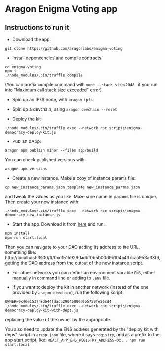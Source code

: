 # Aragon Enigma Voting app

## Instructions to run it

- Download the app:
```
git clone https://github.com/aragonlabs/enigma-voting
```

- Install dependencies and compile contracts
```
cd enigma-voting
npm i
./node_modules/.bin/truffle compile
```
(You can prefix compile command with `node --stack-size=2048 ` if you run into "Maximum call stack size exceeded" error)

- Spin up an IPFS node, with `aragon ipfs`

- Spin up a devchain, using `aragon devchain --reset`

- Deploy the kit:
```
./node_modules/.bin/truffle exec --network rpc scripts/enigma-democracy-deploy-kit.js
```

- Publish dApp:
```
aragon apm publish minor --files app/build
```
You can check published versions with:
```
aragon apm versions
```

- Create a new instance. Make a copy of instance params file:
```
cp new_instance_params.json.template new_instance_params.json
```
and tweak the values as you like. Make sure name in params file is unique.
Then create your new instance with:
```
./node_modules/.bin/truffle exec --network rpc scripts/enigma-democracy-new-instance.js
```

- Start the app. Download it from [here](https://github.com/aragon/aragon) and run:
```
npm install
npm run start:local
```
Then you can navigate to your DAO adding its address to the URL, something like: http://localhost:3000/#/0xdf5159290adbf0b5b00d9b104b437caa953a33f9, getting the DAO address from the output of the new instance script.

- For other networks you can define an environment variable `ENS`, either manually in command line or adding to `.env` file.

- If you want to deploy the kit in another network (instead of the one provided by `aragon devchain`), run the following script:
```
OWNER=0x46e153748d644fdacb29045006a0b5759fe56cd4 ./node_modules/.bin/truffle exec --network rpc scripts/enigma-democracy-deploy-kit-with-deps.js
```
replacing the value of the owner by the appropriate.

You also need to update the ENS address generated by the "deploy kit with deps" script in `arapp.json` file, where it says `registry`, and as a prefix to the app start script, like: `REACT_APP_ENS_REGISTRY_ADDRESS=0x... npm run start:local`
